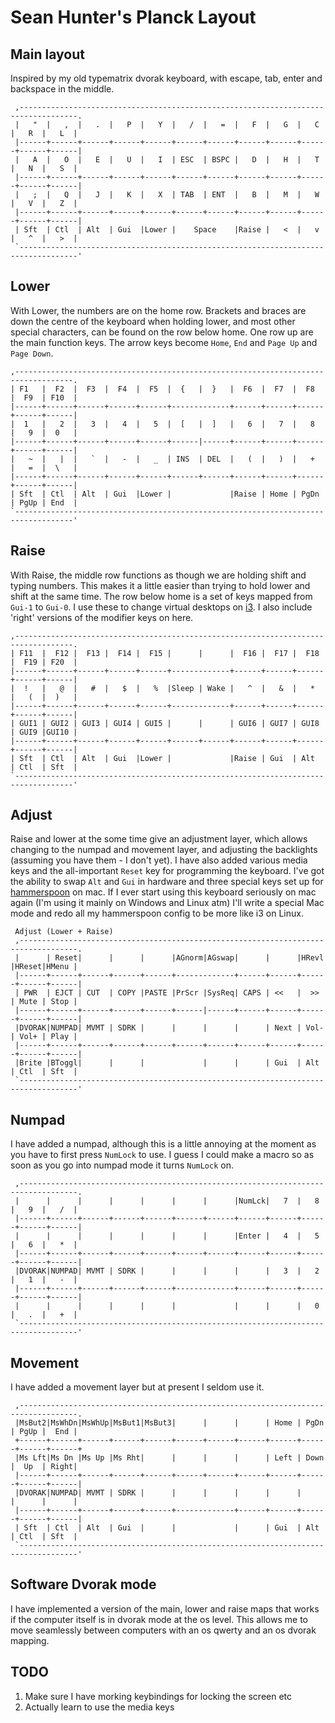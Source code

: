 # Sean Hunter's Planck Layout

## Main layout

Inspired by my old typematrix dvorak keyboard, with escape, tab, enter and
backspace in the middle.  

```
 ,-----------------------------------------------------------------------------------.
 |   "  |   ,  |   .  |   P  |   Y  |   /  |   =  |   F  |   G  |   C  |   R  |   L  |
 |------+------+------+------+------+------+------+------+------+------+------+------|
 |   A  |   O  |   E  |   U  |   I  | ESC  | BSPC |   D  |   H  |   T  |   N  |   S  |
 |------+------+------+------+------+------+------+------+------+------+------+------|
 |   ;  |   Q  |   J  |   K  |   X  | TAB  | ENT  |   B  |   M  |   W  |   V  |   Z  |
 |------+------+------+------+------+------+------+------+------+------+------+------|
 | Sft  | Ctl  | Alt  | Gui  |Lower |    Space    |Raise |   <  |   v  |   ^  |   >  |
 `-----------------------------------------------------------------------------------'
 ```

## Lower

With Lower, the numbers are on the home row.  Brackets and braces are down the
centre of the keyboard when holding lower, and most other special characters,
can be found on the row below home.  One row up are the main function keys.
The arrow keys become `Home`, `End` and `Page Up` and `Page Down`.

 ```
 ,-----------------------------------------------------------------------------------.
 | F1   |  F2  |  F3  |  F4  |  F5  |  {   |  }   |  F6  |  F7  |  F8  |  F9  | F10  | 
 |------+------+------+------+------+-------------+------+------+------+------+------|
 |  1   |   2  |   3  |   4  |   5  |  [   |  ]   |   6  |   7  |   8  |   9  |  0   |
 |------+------+------+------+------+------|------+------+------+------+------+------|
 |   ~  |   |  |   `  |   -  |   _  | INS  | DEL  |   (  |   )  |   +  |   =  |  \   |
 |------+------+------+------+------+------+------+------+------+------+------+------|
 | Sft  | Ctl  | Alt  | Gui  |Lower |             |Raise | Home | PgDn | PgUp | End  |
 `-----------------------------------------------------------------------------------'
```

## Raise

With Raise, the middle row functions as though we are holding shift and typing
numbers.  This makes it a little easier than trying to hold lower and shift at
the same time.  The row below home is a set of keys mapped from `Gui-1` to
`Gui-0`.  I use these to change virtual desktops on [i3](https://i3wm.org/).  I
also include 'right' versions of the modifier keys on here.


 ```
 ,-----------------------------------------------------------------------------------.
 | F11  |  F12 |  F13 |  F14 |  F15 |      |      |  F16 |  F17 |  F18 |  F19 | F20  | 
 |------+------+------+------+------+-------------+------+------+------+------+------|
 |  !   |   @  |   #  |   $  |   %  |Sleep | Wake |   ^  |   &  |   *  |   (  |  )   |
 |------+------+------+------+------+-------------+------+------+------+------+------|
 | GUI1 | GUI2 | GUI3 | GUI4 | GUI5 |      |      | GUI6 | GUI7 | GUI8 | GUI9 |GUI10 |
 |------+------+------+------+------+------+------+------+------+------+------+------|
 | Sft  | Ctl  | Alt  | Gui  |Lower |             |Raise | Gui  | Alt  | Ctl  | Sft  |
 `-----------------------------------------------------------------------------------'

```

## Adjust

Raise and lower at the some time give an adjustment layer, which allows
changing to the numpad and movement layer, and adjusting the backlights
(assuming you have them - I don't yet).  I have also added various media keys
and the all-important `Reset` key for programming the keyboard.  I've got the
ability to swap `Alt` and `Gui` in hardware and three special keys set up for
[hammerspoon]( http://www.hammerspoon.org/) on mac.  If I ever start using this
keyboard seriously on mac again (I'm using it mainly on Windows and Linux atm)
I'll write a special Mac mode and redo all my hammerspoon config to be more
like i3 on Linux.

```
 Adjust (Lower + Raise)
 ,-----------------------------------------------------------------------------------.
 |      | Reset|      |      |      |AGnorm|AGswap|      |      |HRevl |HReset|HMenu |
 |------+------+------+------+------+-------------+------+------+------+------+------|
 | PWR  | EJCT | CUT  | COPY |PASTE |PrScr |SysReq| CAPS | <<   |  >>  | Mute | Stop |
 |------+------+------+------+------+------|------+------+------+------+------+------|
 |DVORAK|NUMPAD| MVMT | SDRK |      |      |      |      | Next | Vol- | Vol+ | Play |
 |------+------+------+------+------+------+------+------+------+------+------+------|
 |Brite |BToggl|      |      |             |      |      | Gui  | Alt  | Ctl  | Sft  |
 `-----------------------------------------------------------------------------------'
```

## Numpad                                                                                                             

I have added a numpad, although this is a little annoying at the moment as you
have to first press `NumLock` to use.  I guess I could make a macro so as soon as
you go into numpad mode it turns `NumLock` on.

```
 ,-----------------------------------------------------------------------------------.
 |      |      |      |      |      |      |      |NumLck|   7  |   8  |   9  |   /  |
 |------+------+------+------+------+------+------+------+------+------+------+------|
 |      |      |      |      |      |      |      |Enter |   4  |   5  |   6  |   *  |
 |------+------+------+------+------+------+------+------+------+------+------+------|
 |DVORAK|NUMPAD| MVMT | SDRK |      |      |      |      |   3  |   2  |   1  |   -  |
 |------+------+------+------+------+-------------+------+------+------+------+------|
 |      |      |      |      |      |             |      |      |   0  |   .  |   +  |
 `-----------------------------------------------------------------------------------'
```

## Movement

I have added a movement layer but at present I seldom use it.

```
 ,-----------------------------------------------------------------------------------.
 |MsBut2|MsWhDn|MsWhUp|MsBut1|MsBut3|      |      |      | Home | PgDn | PgUp |  End |
 +------+------+------+------+------+------+------+------+------+------+------+------+
 |Ms Lft|Ms Dn |Ms Up |Ms Rht|      |      |      |      | Left | Down |  Up  | Right|
 |------+------+------+------+------+------+------+------+------+------+------+------|
 |DVORAK|NUMPAD| MVMT | SDRK |      |      |      |      |      |      |      |      |
 |------+------+------+------+------+-------------+------+------+------+------+------|
 | Sft  | Ctl  | Alt  | Gui  |      |             |      | Gui  | Alt  | Ctl  | Sft  |
 `-----------------------------------------------------------------------------------'
```

## Software Dvorak mode

I have implemented a version of the main, lower and raise maps that works if
the computer itself is in dvorak mode at the os level.  This allows me to move
seamlessly between computers with an os qwerty and an os dvorak mapping.

## TODO

1. Make sure I have morking keybindings for locking the screen etc
2. Actually learn to use the media keys
